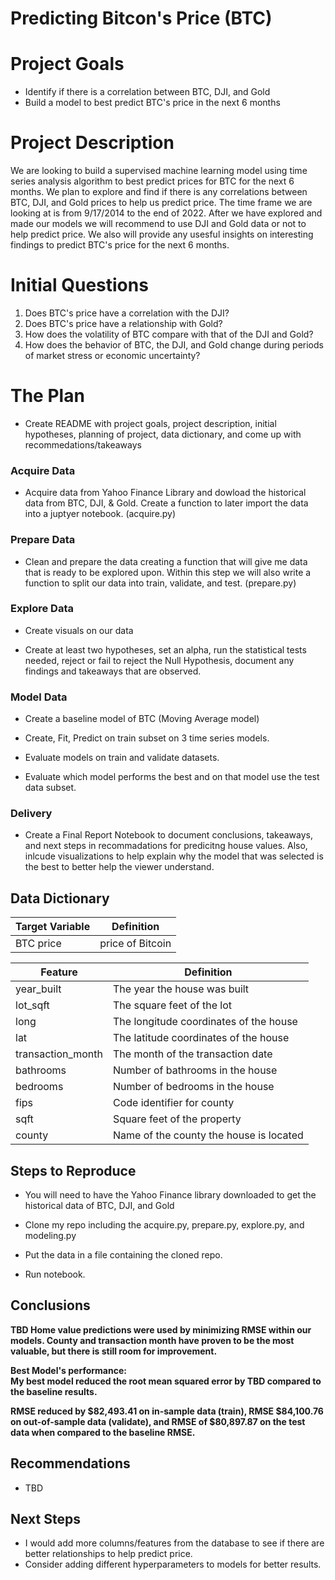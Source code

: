 # Predicting Bitcon's Price (BTC)

# Project Goals

 - Identify if there is a correlation between BTC, DJI, and Gold 
 - Build a model to best predict BTC's price in the next 6 months

# Project Description

We are looking to build a supervised machine learning model using time series analysis algorithm to best predict prices for BTC for the next 6 months.
We plan to explore and find if there is any correlations between BTC, DJI, and Gold prices to help us predict price. The time frame we are looking at is 
from 9/17/2014 to the end of 2022. After we have explored and made our models we will recommend to use DJI and Gold data or not to help predict price. 
We also will provide any usesful insights on interesting findings to predict BTC's price for the next 6 months.

# Initial Questions

 1. Does BTC's price have a correlation with the DJI?
 2. Does BTC's price have a relationship with Gold?
 3. How does the volatility of BTC compare with that of the DJI and Gold?
 4. How does the behavior of BTC, the DJI, and Gold change during periods of market stress or economic uncertainty?
 



# The Plan

 - Create README with project goals, project description, initial hypotheses, planning of project, data dictionary, and come up with recommedations/takeaways

### Acquire Data
 - Acquire data from Yahoo Finance Library and dowload the historical data from BTC, DJI, & Gold. Create a function to later import the data into a juptyer notebook. (acquire.py)

### Prepare Data
 - Clean and prepare the data creating a function that will give me data that is ready to be explored upon. Within this step we will also write a function to split our data into train, validate, and test. (prepare.py) 
 
### Explore Data
- Create visuals on our data 

- Create at least two hypotheses, set an alpha, run the statistical tests needed, reject or fail to reject the Null Hypothesis, document any findings and takeaways that are observed.

### Model Data 
 - Create a baseline model of BTC (Moving Average model)
 
 - Create, Fit, Predict on train subset on 3 time series models.
 
 - Evaluate models on train and validate datasets.
 
 - Evaluate which model performs the best and on that model use the test data subset.
 
### Delivery  
 - Create a Final Report Notebook to document conclusions, takeaways, and next steps in recommadations for predicitng house values. Also, inlcude visualizations to help explain why the model that was selected is the best to better help the viewer understand. 


## Data Dictionary


| Target Variable |     Definition     |
| --------------- | ------------------ |
|      BTC price    | price of Bitcoin |

| Feature  | Definition |
| ------------- | ------------- |
| year_built | The year the house was built  |
| lot_sqft | The square feet of the lot  |
| long | The longitude coordinates of the house |
| lat | The latitude coordinates of the house |
| transaction_month | The month of the transaction date |
| bathrooms | Number of bathrooms in the house | 
| bedrooms | Number of bedrooms in the house |
| fips | Code identifier for county |
| sqft | Square feet of the property|
| county | Name of the county the house is located |


## Steps to Reproduce

 - You will need to have the Yahoo Finance library downloaded to get the historical data of BTC, DJI, and Gold

- Clone my repo including the acquire.py, prepare.py, explore.py, and modeling.py 

- Put the data in a file containing the cloned repo.

- Run notebook.

## Conclusions

**TBD Home value predictions were used by minimizing RMSE within our models. County and transaction month have proven to be the most valuable, but there is still room for improvement.**


 
**Best Model's performance:<br>
My best model reduced the root mean squared error by TBD compared to the baseline results.**

**RMSE reduced by $82,493.41 on in-sample data (train), RMSE $84,100.76 on out-of-sample data (validate), and RMSE of $80,897.87 on the test data when compared to the baseline RMSE.**

## Recommendations
- TBD

## Next Steps

- I would add more columns/features from the database to see if there are better relationships to help predict price.
- Consider adding different hyperparameters to models for better results.
